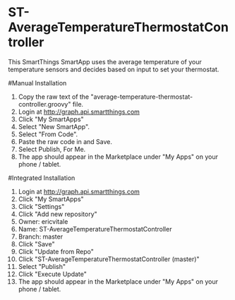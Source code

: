 # ST-AverageTemperatureThermostatController
This SmartThings SmartApp uses the average temperature of your temperature sensors and decides based on input to set your thermostat.

#Manual Installation

1. Copy the raw text of the "average-temperature-thermostat-controller.groovy" file.
2. Login at http://graph.api.smartthings.com
3. Click "My SmartApps"
4. Select "New SmartApp".
5. Select "From Code".
6. Paste the raw code in and Save.
7. Select Publish, For Me.
8. The app should appear in the Marketplace under "My Apps" on your phone / tablet.

#Integrated Installation
1. Login at http://graph.api.smartthings.com
2. Click "My SmartApps"
3. Click "Settings"
4. Click "Add new repository"
5. Owner: ericvitale
6. Name: ST-AverageTemperatureThermostatController
7. Branch: master
8. Click "Save"
9. Click "Update from Repo"
10. Click "ST-AverageTemperatureThermostatController (master)"
11. Select "Publish"
12. Click "Execute Update"
13. The app should appear in the Marketplace under "My Apps" on your phone / tablet.
